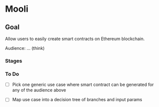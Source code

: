 # Mooli

## Goal

Allow users to easily create smart contracts on Ethereum blockchain. 

Audience:
... (think)

### Stages

### To Do

- [ ] Pick one generic use case where smart contract can be generated for any of the audience above
- [ ] Map use case into a decision tree of branches and input params

